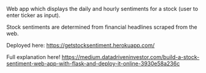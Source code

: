 Web app which displays the daily and hourly sentiments for a stock (user to enter ticker as input).

Stock sentiments are determined from financial headlines scraped from the web.

Deployed here: https://getstocksentiment.herokuapp.com/

Full explanation here! https://medium.datadriveninvestor.com/build-a-stock-sentiment-web-app-with-flask-and-deploy-it-online-3930e58a236c
